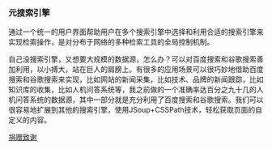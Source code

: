 <h3>元搜索引擎</h3>
<p>
通过一个统一的用户界面帮助用户在多个搜索引擎中选择和利用合适的搜索引擎来实现检索操作，是对分布于网络的多种检索工具的全局控制机制。
</p>
<p>
自己没搜索引擎，又想要大规模的数据源，怎么办？可以对百度搜索和谷歌搜索善加利用，以小搏大，站在巨人的肩膀上。有很多的应用场景可以很巧妙地借助百度搜索和谷歌搜索来实现，比如网站的新闻采集，比如技术、品牌的新闻跟踪，比如知识库的收集，比如人机问答系统等，我之前做的一个准确率达百分之九十几的人机问答系统的数据源，其中一部分就是充分利用了百度搜索和谷歌搜索。我们可以很容易地扩展到其他的搜索引擎，使用JSoup+CSSPath技术，轻松获取页面的自定义的内容。
</p>

[捐赠致谢](https://github.com/ysc/QuestionAnsweringSystem/wiki/donation)
